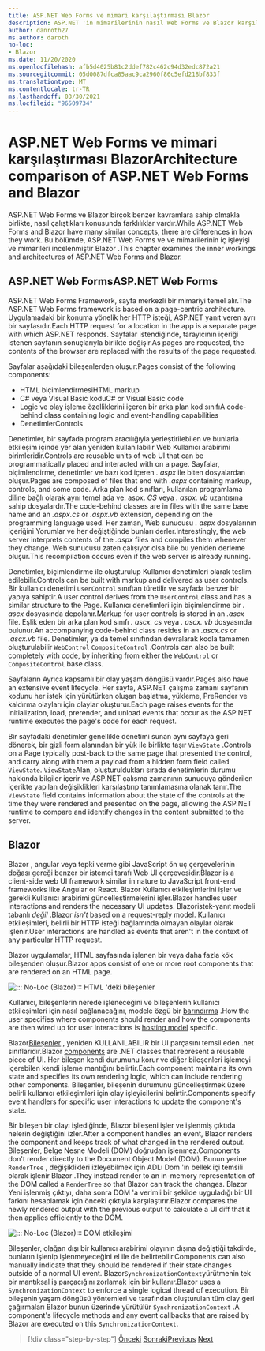 ```yaml
---
title: ASP.NET Web Forms ve mimari karşılaştırması Blazor
description: ASP.NET 'in mimarilerinin nasıl Web Forms ve Blazor karşılaştırılacağını öğrenin.
author: danroth27
ms.author: daroth
no-loc:
- Blazor
ms.date: 11/20/2020
ms.openlocfilehash: afb5d4025b81c2ddef782c462c94d32edc872a21
ms.sourcegitcommit: 05d0087dfca85aac9ca2960f86c5efd218bf833f
ms.translationtype: MT
ms.contentlocale: tr-TR
ms.lasthandoff: 03/30/2021
ms.locfileid: "96509734"
---
```

# <a name="architecture-comparison-of-aspnet-web-forms-and-blazor"></a><span data-ttu-id="ade55-103">ASP.NET Web Forms ve mimari karşılaştırması Blazor</span><span class="sxs-lookup"><span data-stu-id="ade55-103">Architecture comparison of ASP.NET Web Forms and Blazor</span></span>

<span data-ttu-id="ade55-104">ASP.NET Web Forms ve Blazor birçok benzer kavramlara sahip olmakla birlikte, nasıl çalıştıkları konusunda farklılıklar vardır.</span><span class="sxs-lookup"><span data-stu-id="ade55-104">While ASP.NET Web Forms and Blazor have many similar concepts, there are differences in how they work.</span></span> <span data-ttu-id="ade55-105">Bu bölümde, ASP.NET Web Forms ve ve mimarilerinin iç işleyişi ve mimarileri incelenmiştir Blazor .</span><span class="sxs-lookup"><span data-stu-id="ade55-105">This chapter examines the inner workings and architectures of ASP.NET Web Forms and Blazor.</span></span>

## <a name="aspnet-web-forms"></a><span data-ttu-id="ade55-106">ASP.NET Web Forms</span><span class="sxs-lookup"><span data-stu-id="ade55-106">ASP.NET Web Forms</span></span>

<span data-ttu-id="ade55-107">ASP.NET Web Forms Framework, sayfa merkezli bir mimariyi temel alır.</span><span class="sxs-lookup"><span data-stu-id="ade55-107">The ASP.NET Web Forms framework is based on a page-centric architecture.</span></span> <span data-ttu-id="ade55-108">Uygulamadaki bir konuma yönelik her HTTP isteği, ASP.NET yanıt veren ayrı bir sayfasıdır.</span><span class="sxs-lookup"><span data-stu-id="ade55-108">Each HTTP request for a location in the app is a separate page with which ASP.NET responds.</span></span> <span data-ttu-id="ade55-109">Sayfalar istendiğinde, tarayıcının içeriği istenen sayfanın sonuçlarıyla birlikte değişir.</span><span class="sxs-lookup"><span data-stu-id="ade55-109">As pages are requested, the contents of the browser are replaced with the results of the page requested.</span></span>

<span data-ttu-id="ade55-110">Sayfalar aşağıdaki bileşenlerden oluşur:</span><span class="sxs-lookup"><span data-stu-id="ade55-110">Pages consist of the following components:</span></span>

- <span data-ttu-id="ade55-111">HTML biçimlendirmesi</span><span class="sxs-lookup"><span data-stu-id="ade55-111">HTML markup</span></span>
- <span data-ttu-id="ade55-112">C# veya Visual Basic kodu</span><span class="sxs-lookup"><span data-stu-id="ade55-112">C# or Visual Basic code</span></span>
- <span data-ttu-id="ade55-113">Logic ve olay işleme özelliklerini içeren bir arka plan kod sınıfı</span><span class="sxs-lookup"><span data-stu-id="ade55-113">A code-behind class containing logic and event-handling capabilities</span></span>
- <span data-ttu-id="ade55-114">Denetimler</span><span class="sxs-lookup"><span data-stu-id="ade55-114">Controls</span></span>

<span data-ttu-id="ade55-115">Denetimler, bir sayfada program aracılığıyla yerleştirilebilen ve bunlarla etkileşim içinde yer alan yeniden kullanılabilir Web Kullanıcı arabirimi birimleridir.</span><span class="sxs-lookup"><span data-stu-id="ade55-115">Controls are reusable units of web UI that can be programmatically placed and interacted with on a page.</span></span> <span data-ttu-id="ade55-116">Sayfalar, biçimlendirme, denetimler ve bazı kod içeren *. aspx* ile biten dosyalardan oluşur.</span><span class="sxs-lookup"><span data-stu-id="ade55-116">Pages are composed of files that end with *.aspx* containing markup, controls, and some code.</span></span> <span data-ttu-id="ade55-117">Arka plan kod sınıfları, kullanılan programlama diline bağlı olarak aynı temel ada ve. aspx. *CS* veya *. aspx. vb* uzantısına sahip dosyalardır.</span><span class="sxs-lookup"><span data-stu-id="ade55-117">The code-behind classes are in files with the same base name and an *.aspx.cs* or *.aspx.vb* extension, depending on the programming language used.</span></span> <span data-ttu-id="ade55-118">Her zaman, Web sunucusu *. aspx* dosyalarının içeriğini Yorumlar ve her değiştiğinde bunları derler.</span><span class="sxs-lookup"><span data-stu-id="ade55-118">Interestingly, the web server interprets contents of the *.aspx* files and compiles them whenever they change.</span></span> <span data-ttu-id="ade55-119">Web sunucusu zaten çalışıyor olsa bile bu yeniden derleme oluşur.</span><span class="sxs-lookup"><span data-stu-id="ade55-119">This recompilation occurs even if the web server is already running.</span></span>

<span data-ttu-id="ade55-120">Denetimler, biçimlendirme ile oluşturulup Kullanıcı denetimleri olarak teslim edilebilir.</span><span class="sxs-lookup"><span data-stu-id="ade55-120">Controls can be built with markup and delivered as user controls.</span></span> <span data-ttu-id="ade55-121">Bir kullanıcı denetimi `UserControl` sınıftan türetilir ve sayfada benzer bir yapıya sahiptir.</span><span class="sxs-lookup"><span data-stu-id="ade55-121">A user control derives from the `UserControl` class and has a similar structure to the Page.</span></span> <span data-ttu-id="ade55-122">Kullanıcı denetimleri için biçimlendirme bir *. ascx* dosyasında depolanır.</span><span class="sxs-lookup"><span data-stu-id="ade55-122">Markup for user controls is stored in an *.ascx* file.</span></span> <span data-ttu-id="ade55-123">Eşlik eden bir arka plan kod sınıfı *. ascx. cs* veya *. ascx. vb* dosyasında bulunur.</span><span class="sxs-lookup"><span data-stu-id="ade55-123">An accompanying code-behind class resides in an *.ascx.cs* or *.ascx.vb* file.</span></span> <span data-ttu-id="ade55-124">Denetimler, ya da temel sınıfından devralarak kodla tamamen oluşturulabilir `WebControl` `CompositeControl` .</span><span class="sxs-lookup"><span data-stu-id="ade55-124">Controls can also be built completely with code, by inheriting from either the `WebControl` or `CompositeControl` base class.</span></span>

<span data-ttu-id="ade55-125">Sayfaların Ayrıca kapsamlı bir olay yaşam döngüsü vardır.</span><span class="sxs-lookup"><span data-stu-id="ade55-125">Pages also have an extensive event lifecycle.</span></span> <span data-ttu-id="ade55-126">Her sayfa, ASP.NET çalışma zamanı sayfanın kodunu her istek için yürütürken oluşan başlatma, yükleme, PreRender ve kaldırma olayları için olaylar oluşturur.</span><span class="sxs-lookup"><span data-stu-id="ade55-126">Each page raises events for the initialization, load, prerender, and unload events that occur as the ASP.NET runtime executes the page's code for each request.</span></span>

<span data-ttu-id="ade55-127">Bir sayfadaki denetimler genellikle denetimi sunan aynı sayfaya geri dönerek, bir gizli form alanından bir yük ile birlikte taşır `ViewState` .</span><span class="sxs-lookup"><span data-stu-id="ade55-127">Controls on a Page typically post-back to the same page that presented the control, and carry along with them a payload from a hidden form field called `ViewState`.</span></span> <span data-ttu-id="ade55-128">`ViewState`Alan, oluşturuldukları sırada denetimlerin durumu hakkında bilgiler içerir ve ASP.NET çalışma zamanının sunucuya gönderilen içerikte yapılan değişiklikleri karşılaştırıp tanımlamasına olanak tanır.</span><span class="sxs-lookup"><span data-stu-id="ade55-128">The `ViewState` field contains information about the state of the controls at the time they were rendered and presented on the page, allowing the ASP.NET runtime to compare and identify changes in the content submitted to the server.</span></span>

## Blazor

<span data-ttu-id="ade55-129">Blazor , angular veya tepki verme gibi JavaScript ön uç çerçevelerinin doğası gereği benzer bir istemci tarafı Web UI çerçevesidir.</span><span class="sxs-lookup"><span data-stu-id="ade55-129">Blazor is a client-side web UI framework similar in nature to JavaScript front-end frameworks like Angular or React.</span></span> <span data-ttu-id="ade55-130">Blazor Kullanıcı etkileşimlerini işler ve gerekli Kullanıcı arabirimi güncelleştirmelerini işler.</span><span class="sxs-lookup"><span data-stu-id="ade55-130">Blazor handles user interactions and renders the necessary UI updates.</span></span> <span data-ttu-id="ade55-131">Blazoristek-yanıt modeli tabanlı *değil* .</span><span class="sxs-lookup"><span data-stu-id="ade55-131">Blazor *isn't* based on a request-reply model.</span></span> <span data-ttu-id="ade55-132">Kullanıcı etkileşimleri, belirli bir HTTP isteği bağlamında olmayan olaylar olarak işlenir.</span><span class="sxs-lookup"><span data-stu-id="ade55-132">User interactions are handled as events that aren't in the context of any particular HTTP request.</span></span>

<span data-ttu-id="ade55-133">Blazor uygulamalar, HTML sayfasında işlenen bir veya daha fazla kök bileşenden oluşur.</span><span class="sxs-lookup"><span data-stu-id="ade55-133">Blazor apps consist of one or more root components that are rendered on an HTML page.</span></span>

![::: No-Loc (Blazor)::: HTML 'deki bileşenler](./media/architecture-comparison/blazor-components-in-html.png)

<span data-ttu-id="ade55-135">Kullanıcı, bileşenlerin nerede işleneceğini ve bileşenlerin kullanıcı etkileşimleri için nasıl bağlanacağını, modele özgü bir [barındırma](hosting-models.md) .</span><span class="sxs-lookup"><span data-stu-id="ade55-135">How the user specifies where components should render and how the components are then wired up for user interactions is [hosting model](hosting-models.md) specific.</span></span>

<span data-ttu-id="ade55-136">Blazor[Bileşenler](components.md) , yeniden KULLANILABILIR bir UI parçasını temsil eden .net sınıflarıdır.</span><span class="sxs-lookup"><span data-stu-id="ade55-136">Blazor [components](components.md) are .NET classes that represent a reusable piece of UI.</span></span> <span data-ttu-id="ade55-137">Her bileşen kendi durumunu korur ve diğer bileşenleri işlemeyi içerebilen kendi işleme mantığını belirtir.</span><span class="sxs-lookup"><span data-stu-id="ade55-137">Each component maintains its own state and specifies its own rendering logic, which can include rendering other components.</span></span> <span data-ttu-id="ade55-138">Bileşenler, bileşenin durumunu güncelleştirmek üzere belirli kullanıcı etkileşimleri için olay işleyicilerini belirtir.</span><span class="sxs-lookup"><span data-stu-id="ade55-138">Components specify event handlers for specific user interactions to update the component's state.</span></span>

<span data-ttu-id="ade55-139">Bir bileşen bir olayı işlediğinde, Blazor bileşeni işler ve işlenmiş çıktıda nelerin değiştiğini izler.</span><span class="sxs-lookup"><span data-stu-id="ade55-139">After a component handles an event, Blazor renders the component and keeps track of what changed in the rendered output.</span></span> <span data-ttu-id="ade55-140">Bileşenler, Belge Nesne Modeli (DOM) doğrudan işlenmez.</span><span class="sxs-lookup"><span data-stu-id="ade55-140">Components don't render directly to the Document Object Model (DOM).</span></span> <span data-ttu-id="ade55-141">Bunun yerine `RenderTree` , değişiklikleri izleyebilmek için ADLı Dom 'ın bellek içi temsili olarak işlenir Blazor .</span><span class="sxs-lookup"><span data-stu-id="ade55-141">They instead render to an in-memory representation of the DOM called a `RenderTree` so that Blazor can track the changes.</span></span> <span data-ttu-id="ade55-142">Blazor Yeni işlenmiş çıktıyı, daha sonra DOM 'a verimli bir şekilde uyguladığı bir UI farkını hesaplamak için önceki çıktıyla karşılaştırır.</span><span class="sxs-lookup"><span data-stu-id="ade55-142">Blazor compares the newly rendered output with the previous output to calculate a UI diff that it then applies efficiently to the DOM.</span></span>

![::: No-Loc (Blazor)::: DOM etkileşimi](./media/architecture-comparison/blazor-dom-interaction.png)

<span data-ttu-id="ade55-144">Bileşenler, olağan dışı bir kullanıcı arabirimi olayının dışına değiştiği takdirde, bunların işlenip işlenmeyeceğini el ile de belirtebilir.</span><span class="sxs-lookup"><span data-stu-id="ade55-144">Components can also manually indicate that they should be rendered if their state changes outside of a normal UI event.</span></span> <span data-ttu-id="ade55-145">Blazor`SynchronizationContext`yürütmenin tek bir mantıksal iş parçacığını zorlamak için bir kullanır.</span><span class="sxs-lookup"><span data-stu-id="ade55-145">Blazor uses a `SynchronizationContext` to enforce a single logical thread of execution.</span></span> <span data-ttu-id="ade55-146">Bir bileşenin yaşam döngüsü yöntemleri ve tarafından oluşturulan tüm olay geri çağırmaları Blazor bunun üzerinde yürütülür `SynchronizationContext` .</span><span class="sxs-lookup"><span data-stu-id="ade55-146">A component's lifecycle methods and any event callbacks that are raised by Blazor are executed on this `SynchronizationContext`.</span></span>

>[!div class="step-by-step"]
><span data-ttu-id="ade55-147">[Önceki](introduction.md) 
> [Sonraki](hosting-models.md)</span><span class="sxs-lookup"><span data-stu-id="ade55-147">[Previous](introduction.md)
[Next](hosting-models.md)</span></span>
